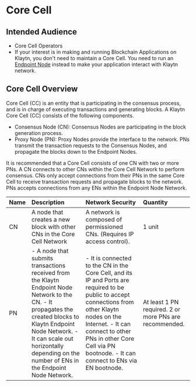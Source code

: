 # Core Cell

## Intended Audience

* Core Cell Operators
* If your interest is in making and running Blockchain Applications on Klaytn, you don't need to maintain a Core Cell. You need to run an [Endpoint Node](../endpoint-node/) instead to make your application interact with Klaytn network. 

## Core Cell Overview

Core Cell \(CC\) is an entity that is participating in the consensus process, and is in charge of executing transactions and generating blocks. A Klaytn Core Cell \(CC\) consists of the following components.

* Consensus Node \(CN\): Consensus Nodes are participating in the block generation process. 
* Proxy Node \(PN\): Proxy Nodes provide the interface to the network. PNs transmit the transaction requests to the Consensus Nodes, and propagate the blocks down to the Endpoint Nodes.

It is recommended that a Core Cell consists of one CN with two or more PNs. A CN connects to other CNs within the Core Cell Network to perform consensus. CNs only accept connections from their PNs in the same Core Cell to receive transaction requests and propagate blocks to the network. PNs accepts connections from any ENs within the Endpoint Node Network.

| Name | Description | Network Security | Quantity |
| :--- | :--- | :--- | :--- |
| CN | A node that creates a new block with other CNs in the Core Cell Network | A network is composed of permissioned CNs. \(Requires IP access control\). | 1 unit |
| PN | - A node that submits transactions received from the Klaytn Endpoint Node Network to the CN.  - It propagates the created blocks to Klaytn Endpoint Node Network.  - It can scale out horizontally depending on the number of ENs in the Endpoint Node Network. | - It is connected to the CN in the Core Cell, and its IP and Ports are required to be public to accept connections from other Klaytn nodes on the Internet.  - It can connect to other PNs in other Core Cell via PN bootnode.  - It can connect to ENs via EN bootnode. | At least 1 PN required. 2 or more PNs are recommended. |

